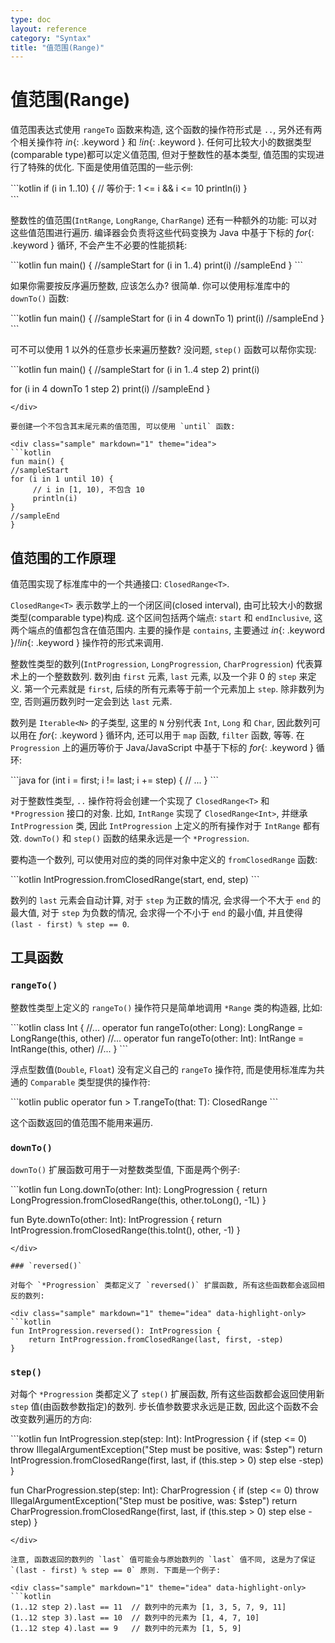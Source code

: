 ```yaml
---
type: doc
layout: reference
category: "Syntax"
title: "值范围(Range)"
---
```


# 值范围(Range)

值范围表达式使用 `rangeTo` 函数来构造, 这个函数的操作符形式是 `..`, 另外还有两个相关操作符 *in*{: .keyword } 和 *!in*{: .keyword }.
任何可比较大小的数据类型(comparable type)都可以定义值范围, 但对于整数性的基本类型, 值范围的实现进行了特殊的优化. 下面是使用值范围的一些示例:

<div class="sample" markdown="1" theme="idea" data-highlight-only>
```kotlin
if (i in 1..10) { // 等价于: 1 <= i && i <= 10
    println(i)
}
</div>
```

整数性的值范围(`IntRange`, `LongRange`, `CharRange`) 还有一种额外的功能: 可以对这些值范围进行遍历.
编译器会负责将这些代码变换为 Java 中基于下标的 *for*{: .keyword } 循环, 不会产生不必要的性能损耗:

<div class="sample" markdown="1" theme="idea">
```kotlin
fun main() {
//sampleStart
for (i in 1..4) print(i)
//sampleEnd
}
```
</div>

如果你需要按反序遍历整数, 应该怎么办? 很简单. 你可以使用标准库中的 `downTo()` 函数:

<div class="sample" markdown="1" theme="idea">
```kotlin
fun main() {
//sampleStart
for (i in 4 downTo 1) print(i)
//sampleEnd
}
```
</div>

可不可以使用 1 以外的任意步长来遍历整数? 没问题, `step()` 函数可以帮你实现:

<div class="sample" markdown="1" theme="idea">
```kotlin
fun main() {
//sampleStart
for (i in 1..4 step 2) print(i)

for (i in 4 downTo 1 step 2) print(i)
//sampleEnd
}
```
</div>

要创建一个不包含其末尾元素的值范围, 可以使用 `until` 函数:

<div class="sample" markdown="1" theme="idea">
```kotlin
fun main() {
//sampleStart
for (i in 1 until 10) {
     // i in [1, 10), 不包含 10
     println(i)
}
//sampleEnd
}
```
</div>

## 值范围的工作原理

值范围实现了标准库中的一个共通接口: `ClosedRange<T>`.

`ClosedRange<T>` 表示数学上的一个闭区间(closed interval), 由可比较大小的数据类型(comparable type)构成.
这个区间包括两个端点: `start` 和 `endInclusive`, 这两个端点的值都包含在值范围内.
主要的操作是 `contains`, 主要通过 *in*{: .keyword }/*!in*{: .keyword } 操作符的形式来调用.

整数性类型的数列(`IntProgression`, `LongProgression`, `CharProgression`) 代表算术上的一个整数数列.
数列由 `first` 元素, `last` 元素, 以及一个非 0 的 `step` 来定义.
第一个元素就是 `first`, 后续的所有元素等于前一个元素加上 `step`. 除非数列为空, 否则遍历数列时一定会到达 `last` 元素.

数列是 `Iterable<N>` 的子类型, 这里的 `N` 分别代表 `Int`, `Long` 和 `Char`, 因此数列可以用在 *for*{: .keyword } 循环内, 还可以用于 `map` 函数, `filter` 函数, 等等.
在 `Progression` 上的遍历等价于 Java/JavaScript 中基于下标的 *for*{: .keyword } 循环:

<div class="sample" markdown="1" theme="idea" data-highlight-only>
```java
for (int i = first; i != last; i += step) {
  // ...
}
```
</div>

对于整数性类型, `..` 操作符将会创建一个实现了 `ClosedRange<T>` 和 `*Progression` 接口的对象.
比如, `IntRange` 实现了 `ClosedRange<Int>`, 并继承 `IntProgression` 类, 因此 `IntProgression` 上定义的所有操作对于 `IntRange` 都有效.
`downTo()` 和 `step()` 函数的结果永远是一个 `*Progression`.

要构造一个数列, 可以使用对应的类的同伴对象中定义的 `fromClosedRange` 函数:

<div class="sample" markdown="1" theme="idea" data-highlight-only>
```kotlin
IntProgression.fromClosedRange(start, end, step)
```
</div>

数列的 `last` 元素会自动计算, 对于 `step` 为正数的情况, 会求得一个不大于 `end` 的最大值, 对于 `step` 为负数的情况, 会求得一个不小于 `end` 的最小值, 并且使得 `(last - first) % step == 0`.



## 工具函数

### `rangeTo()`

整数性类型上定义的 `rangeTo()` 操作符只是简单地调用 `*Range` 类的构造器, 比如:

<div class="sample" markdown="1" theme="idea" data-highlight-only>
```kotlin
class Int {
    //...
    operator fun rangeTo(other: Long): LongRange = LongRange(this, other)
    //...
    operator fun rangeTo(other: Int): IntRange = IntRange(this, other)
    //...
}
```
</div>

浮点型数值(`Double`, `Float`) 没有定义自己的 `rangeTo` 操作符, 而是使用标准库为共通的 `Comparable` 类型提供的操作符:

<div class="sample" markdown="1" theme="idea" data-highlight-only>
```kotlin
    public operator fun <T: Comparable<T>> T.rangeTo(that: T): ClosedRange<T>
```
</div>

这个函数返回的值范围不能用来遍历.

### `downTo()`

`downTo()` 扩展函数可用于一对整数类型值, 下面是两个例子:

<div class="sample" markdown="1" theme="idea" data-highlight-only>
```kotlin
fun Long.downTo(other: Int): LongProgression {
    return LongProgression.fromClosedRange(this, other.toLong(), -1L)
}

fun Byte.downTo(other: Int): IntProgression {
    return IntProgression.fromClosedRange(this.toInt(), other, -1)
}
```
</div>

### `reversed()`

对每个 `*Progression` 类都定义了 `reversed()` 扩展函数, 所有这些函数都会返回相反的数列:

<div class="sample" markdown="1" theme="idea" data-highlight-only>
```kotlin
fun IntProgression.reversed(): IntProgression {
    return IntProgression.fromClosedRange(last, first, -step)
}
```
</div>

### `step()`

对每个 `*Progression`  类都定义了 `step()` 扩展函数, 所有这些函数都会返回使用新 `step` 值(由函数参数指定)的数列.
步长值参数要求永远是正数, 因此这个函数不会改变数列遍历的方向:

<div class="sample" markdown="1" theme="idea" data-highlight-only>
```kotlin
fun IntProgression.step(step: Int): IntProgression {
    if (step <= 0) throw IllegalArgumentException("Step must be positive, was: $step")
    return IntProgression.fromClosedRange(first, last, if (this.step > 0) step else -step)
}

fun CharProgression.step(step: Int): CharProgression {
    if (step <= 0) throw IllegalArgumentException("Step must be positive, was: $step")
    return CharProgression.fromClosedRange(first, last, if (this.step > 0) step else -step)
}
```
</div>

注意, 函数返回的数列的 `last` 值可能会与原始数列的 `last` 值不同, 这是为了保证 `(last - first) % step == 0` 原则. 下面是一个例子:

<div class="sample" markdown="1" theme="idea" data-highlight-only>
```kotlin
(1..12 step 2).last == 11  // 数列中的元素为 [1, 3, 5, 7, 9, 11]
(1..12 step 3).last == 10  // 数列中的元素为 [1, 4, 7, 10]
(1..12 step 4).last == 9   // 数列中的元素为 [1, 5, 9]
```
</div>
